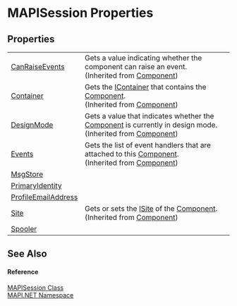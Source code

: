 # MAPISession Properties




## Properties
<table>
<tr>
<td><a href="https://learn.microsoft.com/dotnet/api/system.componentmodel.component.canraiseevents#system-componentmodel-component-canraiseevents" target="_blank" rel="noopener noreferrer">CanRaiseEvents</a></td>
<td>Gets a value indicating whether the component can raise an event.<br />(Inherited from <a href="https://learn.microsoft.com/dotnet/api/system.componentmodel.component" target="_blank" rel="noopener noreferrer">Component</a>)</td></tr>
<tr>
<td><a href="https://learn.microsoft.com/dotnet/api/system.componentmodel.component.container#system-componentmodel-component-container" target="_blank" rel="noopener noreferrer">Container</a></td>
<td>Gets the <a href="https://learn.microsoft.com/dotnet/api/system.componentmodel.icontainer" target="_blank" rel="noopener noreferrer">IContainer</a> that contains the <a href="https://learn.microsoft.com/dotnet/api/system.componentmodel.component" target="_blank" rel="noopener noreferrer">Component</a>.<br />(Inherited from <a href="https://learn.microsoft.com/dotnet/api/system.componentmodel.component" target="_blank" rel="noopener noreferrer">Component</a>)</td></tr>
<tr>
<td><a href="https://learn.microsoft.com/dotnet/api/system.componentmodel.component.designmode#system-componentmodel-component-designmode" target="_blank" rel="noopener noreferrer">DesignMode</a></td>
<td>Gets a value that indicates whether the <a href="https://learn.microsoft.com/dotnet/api/system.componentmodel.component" target="_blank" rel="noopener noreferrer">Component</a> is currently in design mode.<br />(Inherited from <a href="https://learn.microsoft.com/dotnet/api/system.componentmodel.component" target="_blank" rel="noopener noreferrer">Component</a>)</td></tr>
<tr>
<td><a href="https://learn.microsoft.com/dotnet/api/system.componentmodel.component.events#system-componentmodel-component-events" target="_blank" rel="noopener noreferrer">Events</a></td>
<td>Gets the list of event handlers that are attached to this <a href="https://learn.microsoft.com/dotnet/api/system.componentmodel.component" target="_blank" rel="noopener noreferrer">Component</a>.<br />(Inherited from <a href="https://learn.microsoft.com/dotnet/api/system.componentmodel.component" target="_blank" rel="noopener noreferrer">Component</a>)</td></tr>
<tr>
<td><a href="a22aa695-2afd-8128-f225-5e2d4db5ed98.md">MsgStore</a></td>
<td> </td></tr>
<tr>
<td><a href="6fd7e8f5-a66c-aed8-4600-775723f0a352.md">PrimaryIdentity</a></td>
<td> </td></tr>
<tr>
<td><a href="d0b70424-32d0-30e6-0a28-dc07ea0a24a4.md">ProfileEmailAddress</a></td>
<td> </td></tr>
<tr>
<td><a href="https://learn.microsoft.com/dotnet/api/system.componentmodel.component.site#system-componentmodel-component-site" target="_blank" rel="noopener noreferrer">Site</a></td>
<td>Gets or sets the <a href="https://learn.microsoft.com/dotnet/api/system.componentmodel.isite" target="_blank" rel="noopener noreferrer">ISite</a> of the <a href="https://learn.microsoft.com/dotnet/api/system.componentmodel.component" target="_blank" rel="noopener noreferrer">Component</a>.<br />(Inherited from <a href="https://learn.microsoft.com/dotnet/api/system.componentmodel.component" target="_blank" rel="noopener noreferrer">Component</a>)</td></tr>
<tr>
<td><a href="13c5935e-cf40-9fe2-932c-fe0f4b8e3d6f.md">Spooler</a></td>
<td> </td></tr>
</table>

## See Also


#### Reference
<a href="565716dd-6368-0783-4ced-5771b200faf1.md">MAPISession Class</a>  
<a href="5bef4637-66f8-16d4-e5f4-4d0da57a1538.md">MAPI.NET Namespace</a>  
